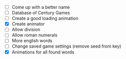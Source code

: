 - [ ] Come up with a better name
- [ ] Database of Century Games
- [ ] Create a good loading animation
- [x] Create animator
- [ ] Allow division
- [ ] Allow roman numerals
- [ ] More english words
- [ ] Change saved game settings (remove seed from key)
- [x] Animations for all found words
